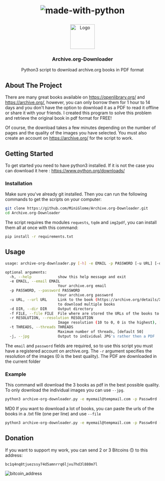 # <p style="text-align: center;">![made-with-python](https://img.shields.io/badge/Made%20with-Python3-brightgreen)</p>

<!-- LOGO -->
<p align="center">
  <img src="https://user-images.githubusercontent.com/54740007/108192715-e5958c80-7114-11eb-8240-e884895bb45f.png" alt="Logo" width="80" height="80">

  <h3 align="center">Archive.org-Downloader</h3>

  <p align="center">
    Python3 script to download archive.org books in PDF format
    </p>
</p>

## About The Project

There are many great books available on <https://openlibrary.org/> and <https://archive.org/>, however, you can only borrow them for 1 hour to 14 days and you don't have the option to download it as a PDF to read it offline or share it with your friends. I created this program to solve this problem and retrieve the original book in pdf format for FREE!

Of course, the download takes a few minutes depending on the number of pages and the quality of the images you have selected. You must also create an account on <https://archive.org/> for the script to work.

## Getting Started

To get started you need to have python3 installed. If it is not the case you can download it here : <https://www.python.org/downloads/>

### Installation

Make sure you've already git installed. Then you can run the following commands to get the scripts on your computer:

   ```sh
   git clone https://github.com/MiniGlome/Archive.org-Downloader.git
   cd Archive.org-Downloader
   ```

The script requires the modules `requests`, `tqdm` and `img2pdf`, you can install them all at once with this command:

```sh
pip install -r requirements.txt
```

## Usage

```sh
usage: archive-org-downloader.py [-h] -e EMAIL -p PASSWORD [-u URL] [-d DIR] [-f FILE] [-r RESOLUTION] [-t THREADS] [-j]

optional arguments:
  -h, --help            show this help message and exit
  -e EMAIL, --email EMAIL
                        Your archive.org email
  -p PASSWORD, --password PASSWORD
                        Your archive.org password
  -u URL, --url URL     Link to the book (https://archive.org/details/XXXX). You can use this argument several times
                        to download multiple books
  -d DIR, --dir DIR     Output directory
  -f FILE, --file FILE  File where are stored the URLs of the books to download
  -r RESOLUTION, --resolution RESOLUTION
                        Image resolution (10 to 0, 0 is the highest), [default 3]
  -t THREADS, --threads THREADS
                        Maximum number of threads, [default 50]
  -j, --jpg             Output to individual JPG's rather then a PDF
```

The `email` and `password` fields are required, so to use this script you must have a registered account on archive.org.
The `-r` argument specifies the resolution of the images (0 is the best quality).
The PDF are downloaded in the current folder

### Example

This command will download the 3 books as pdf in the best possible quality. To only download the individual images you can use `--jpg`.

```sh
python3 archive-org-downloader.py -e myemail@tempmail.com -p Passw0rd -r 0 -u https://archive.org/details/IntermediatePython -u https://archive.org/details/horrorgamispooky0000bidd_m7r1 -u https://archive.org/details/elblabladelosge00gaut 
```

MD0
If you want to download a lot of books, you can paste the urls of the books in a .txt file (one per line) and use `--file`

```sh
python3 archive-org-downloader.py -e myemail@tempmail.com -p Passw0rd --file books_to_download.txt
```

## Donation

If you want to support my work, you can send 2 or 3 Bitcoins 🙃 to this address:

```text
bc1q4nq8tjuezssy74d5amnrrq6ljvu7hd3l880m7l
```

![bitcoin_address](https://user-images.githubusercontent.com/54740007/169100171-1061c7a0-207e-459b-84de-2d6bb93b0f38.png)
